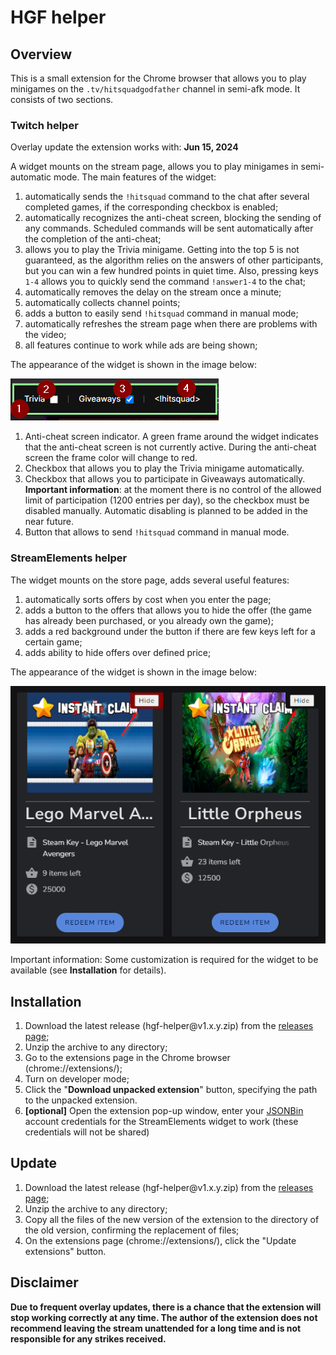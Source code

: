 # HGF helper

## Overview
This is a small extension for the Chrome browser that allows you to play minigames on the `.tv/hitsquadgodfather` channel in semi-afk mode. It consists of two sections.

### Twitch helper

Overlay update the extension works with: **Jun 15, 2024**

   A widget mounts on the stream page, allows you to play minigames in semi-automatic mode. The main features of the widget:
1. automatically sends the `!hitsquad` command to the chat after several completed games, if the corresponding checkbox is enabled;
1. automatically recognizes the anti-cheat screen, blocking the sending of any commands. Scheduled commands will be sent automatically after the completion of the anti-cheat;
1. allows you to play the Trivia minigame. Getting into the top 5 is not guaranteed, as the algorithm relies on the answers of other participants, but you can win a few hundred points in quiet time. Also, pressing keys `1-4` allows you to quickly send the command `!answer1-4` to the chat;
1. automatically removes the delay on the stream once a minute;
1. automatically collects channel points;
1. adds a button to easily send `!hitsquad` command in manual mode;
1. automatically refreshes the stream page when there are problems with the video;
1. all features continue to work while ads are being shown;

The appearance of the widget is shown in the image below:

![readme_1.png](./readme_1.png)

1. Anti-cheat screen indicator. A green frame around the widget indicates that the anti-cheat screen is not currently active. During the anti-cheat screen the frame color will change to red.
1. Checkbox that allows you to play the Trivia minigame automatically.
1. Checkbox that allows you to participate in Giveaways automatically.
**Important information**: at the moment there is no control of the allowed limit of participation (1200 entries per day), so the checkbox must be disabled manually. Automatic disabling is planned to be added in the near future.
1. Button that allows to send `!hitsquad` command in manual mode.

### StreamElements helper
The widget mounts on the store page, adds several useful features:
1. automatically sorts offers by cost when you enter the page;
1. adds a button to the offers that allows you to hide the offer (the game has already been purchased, or you already own the game);
1. adds a red background under the button if there are few keys left for a certain game;
1. adds ability to hide offers over defined price;

The appearance of the widget is shown in the image below:

![readme_2.png](./readme_2.png)

Important information: Some customization is required for the widget to be available (see **Installation** for details).

## Installation
1. Download the latest release (hgf-helper<area>@v1.x.y.zip) from the [releases page](https://github.com/v3il/hgf-helper/releases);
2. Unzip the archive to any directory;
3. Go to the extensions page in the Chrome browser (chrome://extensions/);
4. Turn on developer mode;
5. Click the "**Download unpacked extension**" button, specifying the path to the unpacked extension.
6. **[optional]** Open the extension pop-up window, enter your [JSONBin](https://jsonbin.io/) account credentials for the StreamElements widget to work (these credentials will not be shared)

## Update
1. Download the latest release (hgf-helper<area>@v1.x.y.zip) from the [releases page](https://github.com/v3il/hgf-helper/releases);
2. Unzip the archive to any directory;
3. Copy all the files of the new version of the extension to the directory of the old version, confirming the replacement of files;
4. On the extensions page (chrome://extensions/), click the "Update extensions" button.

## Disclaimer
**Due to frequent overlay updates, there is a chance that the extension will stop working correctly at any time. The author of the extension does not recommend leaving the stream unattended for a long time and is not responsible for any strikes received.**
